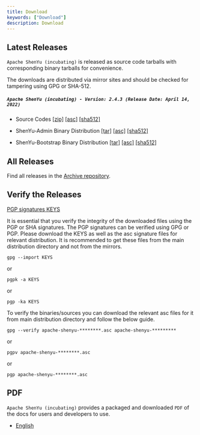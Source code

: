 ```yaml
---
title: Download
keywords: ["Download"]
description: Download
---
```


## Latest Releases

`Apache ShenYu (incubating)` is released as source code tarballs with corresponding binary tarballs for convenience.

The downloads are distributed via mirror sites and should be checked for tampering using GPG or SHA-512.

##### `Apache ShenYu (incubating) - Version: 2.4.3 (Release Date: April 14, 2022)`

- Source Codes [[zip]](https://www.apache.org/dyn/closer.lua/incubator/shenyu/2.4.3/apache-shenyu-incubating-2.4.3-src.zip) [[asc]](https://downloads.apache.org/incubator/shenyu/2.4.3/apache-shenyu-incubating-2.4.3-src.zip.asc) [[sha512]](https://downloads.apache.org/incubator/shenyu/2.4.3/apache-shenyu-incubating-2.4.3-src.zip.sha512)

- ShenYu-Admin Binary Distribution [[tar]](https://www.apache.org/dyn/closer.lua/incubator/shenyu/2.4.3/apache-shenyu-incubating-2.4.3-admin-bin.tar.gz) [[asc]](https://downloads.apache.org/incubator/shenyu/2.4.3/apache-shenyu-incubating-2.4.3-admin-bin.tar.gz.asc) [[sha512]](https://downloads.apache.org/incubator/shenyu/2.4.3/apache-shenyu-incubating-2.4.3-admin-bin.tar.gz.sha512)

- ShenYu-Bootstrap Binary Distribution [[tar]](https://www.apache.org/dyn/closer.lua/incubator/shenyu/2.4.3/apache-shenyu-incubating-2.4.3-bootstrap-bin.tar.gz) [[asc]](https://downloads.apache.org/incubator/shenyu/2.4.3/apache-shenyu-incubating-2.4.3-bootstrap-bin.tar.gz.asc) [[sha512]](https://downloads.apache.org/incubator/shenyu/2.4.3/apache-shenyu-incubating-2.4.3-bootstrap-bin.tar.gz.sha512)

## All Releases

Find all releases in the [Archive repository](https://archive.apache.org/dist/incubator/shenyu/).

## Verify the Releases

[PGP signatures KEYS](https://downloads.apache.org/incubator/shenyu/KEYS)

It is essential that you verify the integrity of the downloaded files using the PGP or SHA signatures.
The PGP signatures can be verified using GPG or PGP.
Please download the KEYS as well as the asc signature files for relevant distribution.
It is recommended to get these files from the main distribution directory and not from the mirrors.

```shell
gpg --import KEYS
```

or

```shell
pgpk -a KEYS
```

or

```shell
pgp -ka KEYS
```

To verify the binaries/sources you can download the relevant asc files for it from main distribution directory and follow the below guide.

```shell
gpg --verify apache-shenyu-********.asc apache-shenyu-*********
```

or

```shell
pgpv apache-shenyu-********.asc
```

or

```shell
pgp apache-shenyu-********.asc
```

## PDF

`Apache ShenYu (incubating)` provides a packaged and downloaded `PDF` of the docs for users and developers to use.

* [English](/pdf/apache_shenyu_docs_en.pdf)

